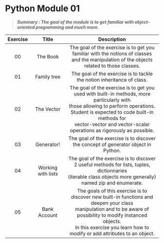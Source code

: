 # Python Module 01

> ***Summary : The goal of the module is to get familiar with object-oriented programming and much more.***

| Exercise |             Title              |                         Description                          |
| :------: | :----------------------------: | :----------------------------------------------------------: |
|    00    |            The Book            | The goal of the exercise is to get you familiar with the notions of classes <br/>and the manipulation of the objects related to those classes.       |
|    01    |           Family tree          | The goal of the exercise is to tackle the notion inheritance of class. |
|    02    |           The Vector           | The goal of the exercise is to get you used with built-in methods, more particularly with<br/>those allowing to perform operations. Student is expected to code built-in methods for<br/>vector-vector and vector-scalar operations as rigorously as possible. |
|    03    |           Generator!           | The goal of the exercise is to discover the concept of generator object in Python. |
|    04    |      Working with lists        | The goal of the exercise is to discover 2 useful methods for lists, tuples, dictionnaries<br/>(iterable class objects more generally) named zip and enumerate. |
|    05    |          Bank Account          | The goals of this exercise is to discover new built-in functions and deepen your class<br/>manipulation and to be aware of possibility to modify instanced objects.<br/>In this exercise you learn how to modify or add attributes to an object. |
